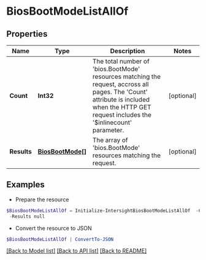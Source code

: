 # BiosBootModeListAllOf
## Properties

Name | Type | Description | Notes
------------ | ------------- | ------------- | -------------
**Count** | **Int32** | The total number of &#39;bios.BootMode&#39; resources matching the request, accross all pages. The &#39;Count&#39; attribute is included when the HTTP GET request includes the &#39;$inlinecount&#39; parameter. | [optional] 
**Results** | [**BiosBootMode[]**](BiosBootMode.md) | The array of &#39;bios.BootMode&#39; resources matching the request. | [optional] 

## Examples

- Prepare the resource
```powershell
$BiosBootModeListAllOf = Initialize-IntersightBiosBootModeListAllOf  -Count null `
 -Results null
```

- Convert the resource to JSON
```powershell
$BiosBootModeListAllOf | ConvertTo-JSON
```

[[Back to Model list]](../README.md#documentation-for-models) [[Back to API list]](../README.md#documentation-for-api-endpoints) [[Back to README]](../README.md)

